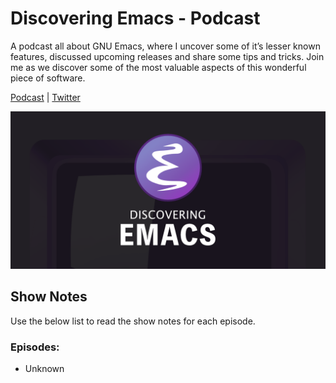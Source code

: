 # Discovering Emacs - Podcast

A podcast all about GNU Emacs, where I uncover some of it’s lesser known
features, discussed upcoming releases and share some tips and tricks. Join me as
we discover some of the most valuable aspects of this wonderful piece of
software.

[Podcast](https://www.discovering-emacs.com) | [Twitter](https://twitter.com/DiscoverEmacs_)

![Discovering Emacs](https://raw.githubusercontent.com/VernonGrant/discovering-emacs/main/assets/images/discovering-emacs-podcast-banner.png "Podcast banner for: Discovering Emacs")

## Show Notes

Use the below list to read the show notes for each episode.

### Episodes:

- Unknown
